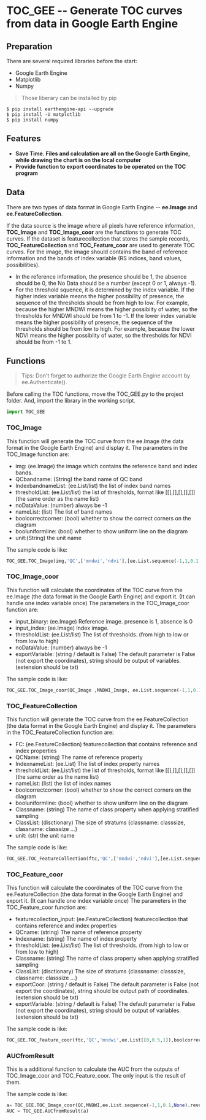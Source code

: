 # TOC_GEE -- Generate TOC curves from data in Google Earth Engine
## Preparation

There are several required libraries before the start:
- Google Earth Engine
- Matplotlib
- Numpy
> Those liberary can be installed by pip
```shell
$ pip install earthengine-api --upgrade
$ pip install -U matplotlib
$ pip install numpy
```
## Features
- **Save Time. Files and calculation are all on the Google Earth Engine, while drawing the chart is on the local computer**
- **Provide function to export coordinates to be operated on the TOC program**

## Data
There are two types of data format in Google Earth Engine -- **ee.Image** and **ee.FeatureCollection**.

If the data source is the image where all pixels have reference information, **TOC_Image** and **TOC_Image_coor** are the functions to generate TOC curves. If the dataset is featurecollection that stores the sample records, **TOC_FeatureCollection** and **TOC_Feature_coor** are used to generate TOC curves. For the image, the image should contains the band of reference information and the bands of index variable (RS indices, band values, possibilities). 
- In the reference information, the presence should be 1, the absence should be 0, the No Data should be a number (except 0 or 1, always -1). 
- For the threshold squence, it is determined by the index variable. If the higher index variable means the higher possibility of presence, the sequence of the thresholds should be from high to low. For example, because the higher MNDWI means the higher possiblity of water, so the thresholds for MNDWI should be from 1 to -1. If the lower index variable means the higher possibility of presence, the sequence of the thresholds should be from low to high. For example, because the lower NDVI means the higher possiblity of water, so the thresholds for NDVI should be from -1 to 1.

## Functions

> Tips: Don't forget to authorize the Google Earth Engine account by ee.Authenticate().

Before calling the TOC functions, move the TOC_GEE.py to the project folder. And, import the library in the working script.
```python
import TOC_GEE
```

### TOC_Image

This function will generate the TOC curve from the ee.Image (the data format in the Google Earth Engine) and display it. The parameters in the TOC_Image function are:
- img: (ee.Image) the image which contains the reference band and index bands.
- QCbandname: (String) the band name of QC band
- IndexbandnameList: (ee.List/list) the list of index band names
- thresholdList: (ee.List/list) the list of thresholds, format like [[],[],[],[],[]] (the same order as the name list)
- noDataValue: (number) always be -1
- nameList: (list) The list of band names
- boolcorrectcorner: (bool) whether to show the correct corners on the diagram
- booluniformline: (bool) whether to show uniform line on the diagram
- unit:(String) the unit name

The sample code is like:
```python
TOC_GEE.TOC_Image(img,'QC',['mndwi','ndvi'],[ee.List.sequence(-1,1,0.1,None).reverse(),ee.List.sequence(-1,1,0.1,None)],-1,['mndwi','ndvi'],unit='pixels')
```

### TOC_Image_coor

This function will calculate the coordinates of the TOC curve from the ee.Image (the data format in the Google Earth Engine) and export it. (It can handle one index variable once) The parameters in the TOC_Image_coor function are:
- input_binary: (ee.Image) Reference image. presence is 1, absence is 0
- input_index: (ee.Image) Index image.
- thresholdList: (ee.List/list) The list of thresholds. (from high to low or from low to high)
- noDataValue: (number) always be -1
- exportVariable: (string / default is False) The default parameter is False (not export the coordinates), string should be output of variables. (extension should be txt)

The sample code is like:
```python
TOC_GEE.TOC_Image_coor(QC_Image ,MNDWI_Image, ee.List.sequence(-1,1,0.1,None).reverse(),-1,exportCoor='coordinates1.txt',exportVariable='v1.txt')
```

### TOC_FeatureCollection

This function will generate the TOC curve from the ee.FeatureCollection (the data format in the Google Earth Engine) and display it. The parameters in the TOC_FeatureCollection function are:
- FC: (ee.FeatureCollection) featurecollection that contains reference and index properties
- QCName: (string) The name of reference property
- IndexnameList: (ee.List) The list of index property names
- thresholdList: (ee.List/list) the list of thresholds, format like [[],[],[],[],[]] (the same order as the name list)
- nameList: (list) the list of index names
- boolcorrectcorner: (bool) whether to show the correct corners on the diagram
- booluniformline: (bool) whether to show uniform line on the diagram
- Classname: (string) The name of class property when applying stratified sampling
- ClassList: (disctionary) The size of stratums {classname: classsize, classname: classsize ...}
- unit: (str) the unit name

The sample code is like:
```python
TOC_GEE.TOC_FeatureCollection(ftc,'QC',['mndwi','ndvi'],[ee.List.sequence(-1,1,0.1,None).reverse(),ee.List.sequence(-1,1,0.1,None)],['mndwi','ndvi'],boolcorrectcorner=True,Classnmae='class',ClassList={'valley':20,'plain':40,'mountain':40})
```

### TOC_Feature_coor

This function will calculate the coordinates of the TOC curve from the ee.FeatureCollection (the data format in the Google Earth Engine) and export it. (It can handle one index variable once) The parameters in the TOC_Feature_coor function are:
- featurecollection_input: (ee.FeatureCollection) featurecollection that contains reference and index properties
- QCname: (string) The name of reference property
- Indexname: (string) The name of index property
- thresholdList: (ee.List/list) The list of thresholds. (from high to low or from low to high)
- Classname: (string) The name of class property when applying stratified sampling
- ClassList: (disctionary) The size of stratums {classname: classsize, classname: classsize ...}
- exportCoor: (string / default is False) The default parameter is False (not export the coordinates), string should be output path of coordinates. (extension should be txt)
- exportVariable: (string / default is False) The default parameter is False (not export the coordinates), string should be output of variables. (extension should be txt)

The sample code is like:
```python
TOC_GEE.TOC_Feature_coor(ftc,'QC','mndwi',ee.List([0,0.5,1]),boolcorrectcorner=True,Classnmae='class',ClassList={'valley':20,'plain':40,'mountain':40},exportCoor='coordinates1.txt',exportVariable='v1.txt')
```

### AUCfromResult
This is a additional function to calculate the AUC from the outputs of TOC_Image_coor and TOC_Feature_coor. The only input is the result of them.

The sample code is like:
```python
a= TOC_GEE.TOC_Image_coor(QC,MNDWI,ee.List.sequence(-1,1,0.1,None).reverse(),-1,exportCoor='coordinates4.txt',exportVariable='v1.txt')
AUC = TOC_GEE.AUCfromResult(a)
```

